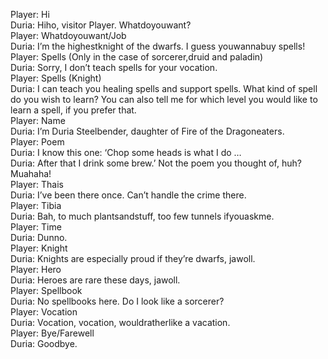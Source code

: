Player: Hi  
Duria: Hiho, visitor Player. Whatdoyouwant?  
Player: Whatdoyouwant/Job  
Duria: I’m the highestknight of the dwarfs. I guess youwannabuy spells!  
Player: Spells (Only in the case of sorcerer,druid and paladin)  
Duria: Sorry, I don’t teach spells for your vocation.  
Player: Spells (Knight)  
Duria: I can teach you healing spells and support spells. What kind of spell do you wish to learn? You can also tell me for which level you would like to learn a spell, if you prefer that.  
Player: Name  
Duria: I’m Duria Steelbender, daughter of Fire of the Dragoneaters.  
Player: Poem  
Duria: I know this one: ‘Chop some heads is what I do …  
Duria: After that I drink some brew.’ Not the poem you thought of, huh? Muahaha!  
Player: Thais  
Duria: I’ve been there once. Can’t handle the crime there.  
Player: Tibia  
Duria: Bah, to much plantsandstuff, too few tunnels ifyouaskme.  
Player: Time  
Duria: Dunno.  
Player: Knight  
Duria: Knights are especially proud if they’re dwarfs, jawoll.  
Player: Hero  
Duria: Heroes are rare these days, jawoll.  
Player: Spellbook  
Duria: No spellbooks here. Do I look like a sorcerer?  
Player: Vocation  
Duria: Vocation, vocation, wouldratherlike a vacation.  
Player: Bye/Farewell  
Duria: Goodbye.  
